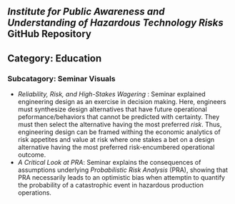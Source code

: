 ##  *Institute for Public Awareness and Understanding of Hazardous Technology Risks* GitHub Repository

## Category: Education

### Subcatagory: Seminar Visuals



- *Reliability, Risk, and High-Stakes Wagering* : Seminar explained engineering design as an exercise in decision making. Here, engineers must synthesize design alternatives that have future operational peformance/behaviors that cannot be predicted with certainty.  They must then select the alternative having the most preferred *risk*.  Thus, engineering design can be framed withing the economic analytics of risk appetites and value at risk where one stakes a bet on a design alternative having the most preferred risk-encumbered operational outcome.
- *A Critical Look at PRA*:  Seminar explains the consequences of assumptions underlying *Probabilistic Risk Analysis* (PRA), showing that PRA necessarily leads to an optimistic bias when attemptin to quantify the probability of a catastrophic event in hazardous production operations.